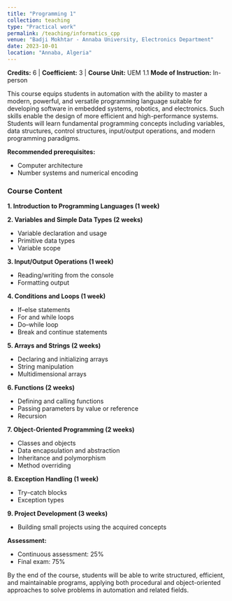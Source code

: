 ```yaml
---
title: "Programming 1"
collection: teaching
type: "Practical work"
permalink: /teaching/informatics_cpp
venue: "Badji Mokhtar - Annaba University, Electronics Department"
date: 2023-10-01
location: "Annaba, Algeria"
---
```


**Credits:** 6 | **Coefficient:** 3 | **Course Unit:** UEM 1.1
**Mode of Instruction:** In-person  

This course equips students in automation with the ability to master a modern, powerful, and versatile programming language suitable for developing software in embedded systems, robotics, and electronics. Such skills enable the design of more efficient and high-performance systems. Students will learn fundamental programming concepts including variables, data structures, control structures, input/output operations, and modern programming paradigms.  

**Recommended prerequisites:**  
- Computer architecture  
- Number systems and numerical encoding  

### Course Content  

**1. Introduction to Programming Languages (1 week)**  

**2. Variables and Simple Data Types (2 weeks)**  
- Variable declaration and usage  
- Primitive data types  
- Variable scope  

**3. Input/Output Operations (1 week)**  
- Reading/writing from the console  
- Formatting output  

**4. Conditions and Loops (1 week)**  
- If–else statements  
- For and while loops  
- Do–while loop  
- Break and continue statements  

**5. Arrays and Strings (2 weeks)**  
- Declaring and initializing arrays  
- String manipulation  
- Multidimensional arrays  

**6. Functions (2 weeks)**  
- Defining and calling functions  
- Passing parameters by value or reference  
- Recursion  

**7. Object-Oriented Programming (2 weeks)**  
- Classes and objects  
- Data encapsulation and abstraction  
- Inheritance and polymorphism  
- Method overriding  

**8. Exception Handling (1 week)**  
- Try–catch blocks  
- Exception types  

**9. Project Development (3 weeks)**  
- Building small projects using the acquired concepts  

**Assessment:**  
- Continuous assessment: 25%  
- Final exam: 75%  

By the end of the course, students will be able to write structured, efficient, and maintainable programs, applying both procedural and object-oriented approaches to solve problems in automation and related fields.